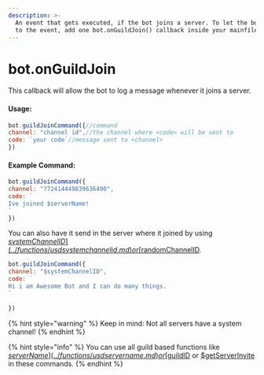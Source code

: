 ```yaml
---
description: >-
  An event that gets executed, if the bot joins a server. To let the bot listen
  to the event, add one bot.onGuildJoin() callback inside your mainfile.
---
```


# bot.onGuildJoin

This callback will allow the bot to log a message whenever it joins a server.

#### Usage:

```javascript
bot.guildJoinCommand({//command
channel: "channel id",//the channel where <code> will be sent to
code: `your code`//message sent to <channel>
})
```

#### Example Command:

```javascript
bot.guildJoinCommand({
channel: "772414449839636490",
code: `
Ive joined $serverName!
`
})
```

You can also have it send in the server where it joined by using [$systemChannelID](../functions/usdsystemchannelid.md) or [$randomChannelID](../functions/usdrandomchannelid.md).

```javascript
bot.guildJoinCommand({
channel: "$systemChannelID",
code: `
Hi i am Awesome Bot and I can do many things.
`
 
})
```

{% hint style="warning" %}
Keep in mind: Not all servers have a system channel!
{% endhint %}

{% hint style="info" %}
You can use all guild based functions like [$serverName](../functions/usdservername.md) or [$guildID](../functions/usdguildid.md) or [$getServerInvite](../functions/usdgetserverinvite.md) in these commands.
{% endhint %}
